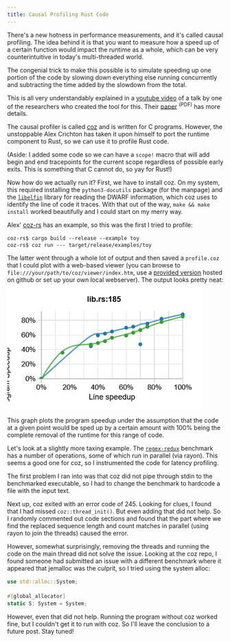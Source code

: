 ```yaml
---
title: Causal Profiling Rust Code
---
```


There's a new hotness in performance measurements, and it's called causal
profiling. The idea behind it is that you want to measure how a speed up of a
certain function would impact the runtime as a whole, which can be very
counterintuitive in today's multi-threaded world.

The congenial trick to make this possible is to simulate speeding up one
portion of the code by slowing down everything else running concurrently and
subtracting the time added by the slowdown from the total.

This is all very understandably explained in a [youtube video] of a talk by one 
of the researchers who created the tool for this. Their [paper] 
<sup>(PDF)</sup> has more details.

The causal profiler is called [coz] and is written for C programs. However, the 
unstoppable Alex Crichton has taken it upon himself to port the runtime 
component to Rust, so we can use it to profile Rust code.

(Aside: I added some code so we can have a `scope!` macro that will add begin 
and end tracepoints for the current scope regardless of possible early exits. 
This is something that C cannot do, so yay for Rust!)

Now how do we actually run it? First, we have to install coz. On my system, 
this required installing the `python3-docutils` package (for the manpage) and 
the [`libelfin`] library for reading the DWARF information, which coz uses to 
identify the line of code it traces. With that out of the way, `make && make 
install` worked beautifully and I could start on my merry way.

Alex' [coz-rs] has an example, so this was the first I tried to profile:

```
coz-rs$ cargo build --release --example toy
coz-rs$ coz run --- target/release/examples/toy
```

The latter went through a whole lot of output and then saved a `profile.coz`
that I could plot with a web-based viewer (you can browse to
`file:///your/path/to/coz/viewer/index.htm`, use a [provided version] hosted on
github or set up your own local webserver). The output looks pretty neat:

![plot of `toy.rs`, linked from Alex Crichton's github](https://raw.githubusercontent.com/alexcrichton/coz-rs/master/toy.png)

This graph plots the program speedup under the assumption that the code at a
given point would be sped up by a certain amount with 100% being the complete
removal of the runtime for this range of code.

Let's look at a slightly more taxing example. The [`regex-redux`] benchmark has
a number of operations, some of which run in parallel (via rayon). This seems
a good one for coz, so I instrumented the code for latency profiling.

The first problem I ran into was that coz did not pipe through stdin to the
benchmarked executable, so I had to change the benchmark to hardcode a file
with the input text.

Next up, coz exited with an error code of 245. Looking for clues, I found that
I had missed `coz::thread_init()`. But even adding that did not help. So I
randomly commented out code sections and found that the part where we find the
replaced sequence length and count matches in parallel (using rayon to join the
threads) caused the error.

However, somewhat surprisingly, removing the threads and running the code on
the main thread did not solve the issue. Looking at the coz repo, I found
someone had submitted an issue with a different benchmark where it appeared
that jemalloc was the culprit, so I tried using the system alloc:

```rust
use std::alloc::System;

#[global_allocator]
static S: System = System;
```

However, even that did not help. Running the program without coz worked fine,
but I couldn't get it to run with coz. So I'll leave the conclusion to a future
post. Stay tuned!

[coz]: https://github.com/plasma-umass/coz
[youtube video]: http://www.youtube.com/watch?v=jE0V-p1odPg&t=0m28s
[paper]: http://arxiv.org/pdf/1608.03676v1.pdf
[`libelfin`]: https://github.com/aclements/libelfin
[coz-rs]: https://github.com/alexcrichton/coz-rs
[provided version]: http://plasma-umass.github.io/coz
[`regex-redux`]: https://benchmarksgame-team.pages.debian.net/benchmarksgame/performance/regexredux.html
